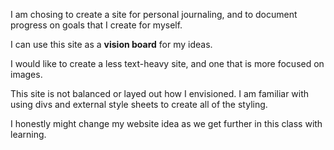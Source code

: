 I am chosing to create a site for personal journaling, and to document progress on goals that I create for myself. 

I can use this site as a **vision board** for my ideas.

I would like to create a less text-heavy site, and one that is more focused on images.

This site is not balanced or layed out how I envisioned. I am familiar with using divs and external style sheets to create all of the styling.

I honestly might change my website idea as we get further in this class with learning. 